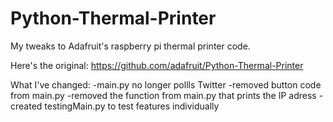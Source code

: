 Python-Thermal-Printer
======================
My tweaks to Adafruit's raspberry pi thermal printer code.

Here's the original: https://github.com/adafruit/Python-Thermal-Printer 

What I've changed:
 -main.py no longer pollls Twitter
 -removed button code from main.py
 -removed the function from main.py that prints the IP adress
 -created testingMain.py to test features individually
